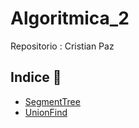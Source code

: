 # Algoritmica_2 

Repositorio : Cristian Paz

## Indice 📖
* [SegmentTree](google.com)
* [UnionFind](google.com)